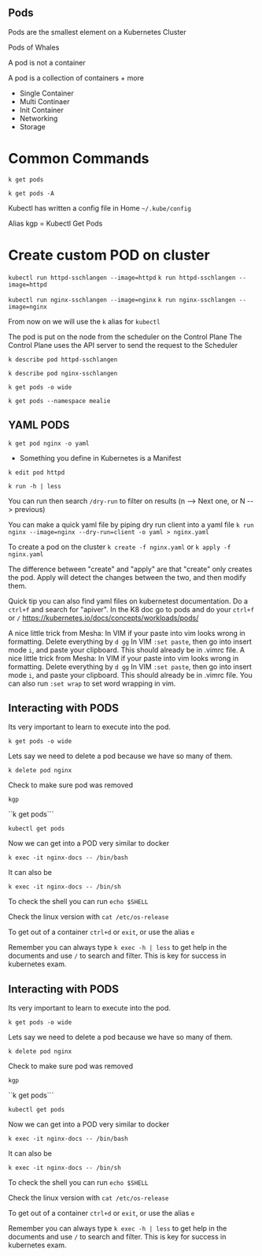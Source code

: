 ## Pods

Pods are the smallest element on a Kubernetes Cluster

Pods of Whales

A pod is not a container

A pod is a collection of containers + more

- Single Container
- Multi Continaer
- Init Container
- Networking
- Storage

# Common Commands

``k get pods``

``k get pods -A``

Kubectl has written a config file in Home
``~/.kube/config``

Alias kgp = Kubectl Get Pods

# Create custom POD on cluster

``kubectl run httpd-sschlangen --image=httpd``
``k run httpd-sschlangen --image=httpd``

``kubectl run nginx-sschlangen --image=nginx``
``k run nginx-sschlangen --image=nginx``

From now on we will use the ``k`` alias for ``kubectl``

The pod is put on the node from the scheduler on the Control Plane
The Control Plane uses the API server to send the request to the Scheduler

``k describe pod httpd-sschlangen``

``k describe pod nginx-sschlangen``

``k get pods -o wide``

``k get pods --namespace mealie``

## YAML PODS

``k get pod nginx -o yaml``

- Something you define in Kubernetes is a Manifest

``k edit pod httpd``

``k run -h | less``

You can run then search ``/dry-run`` to filter on results (n --> Next one, or N --> previous)


You can make a quick yaml file by piping dry run client into a yaml file
``k run nginx --image=nginx --dry-run=client -o yaml > nginx.yaml``

To create a pod on the cluster
``k create -f nginx.yaml``
or
``k apply -f nginx.yaml``

The difference between "create" and "apply" are that "create" only creates the pod. Apply will detect the changes between the two, and then modify them.

Quick tip you can also find yaml files on kubernetest documentation.
Do a ``ctrl+f`` and search for "apiver".
In the K8 doc go to pods and do your ``ctrl+f`` or ``/``
https://kubernetes.io/docs/concepts/workloads/pods/

A nice little trick from Mesha:
In VIM if your paste into vim looks wrong in formatting.
Delete everything by ``d gg``
In VIM ``:set paste``, then go into insert mode ``i``, and paste your clipboard. This should already be in .vimrc file.
A nice little trick from Mesha:
In VIM if your paste into vim looks wrong in formatting.
Delete everything by ``d gg``
In VIM ``:set paste``, then go into insert mode ``i``, and paste your clipboard. This should already be in .vimrc file.
You can also run ``:set wrap`` to set word wrapping in vim.


## Interacting with PODS

Its very important to learn to execute into the pod.

``k get pods -o wide``

Lets say we need to delete a pod because we have so many of them.

``k delete pod nginx``

Check to make sure pod was removed

``kgp``

``k get pods```

``kubectl get pods``

Now we can get into a POD very similar to docker

``k exec -it nginx-docs -- /bin/bash``

It can also be

``k exec -it nginx-docs -- /bin/sh``

To check the shell you can run ``echo $SHELL``

Check the linux version with
``cat /etc/os-release``

To get out of a container
``ctrl+d`` or ``exit``, or use the alias ``e``

Remember you can always type ``k exec -h | less`` to get help in the documents and use ``/`` to search and filter. This is key for success in kubernetes exam.
## Interacting with PODS

Its very important to learn to execute into the pod.

``k get pods -o wide``

Lets say we need to delete a pod because we have so many of them.

``k delete pod nginx``

Check to make sure pod was removed

``kgp``

``k get pods```

``kubectl get pods``

Now we can get into a POD very similar to docker

``k exec -it nginx-docs -- /bin/bash``

It can also be

``k exec -it nginx-docs -- /bin/sh``

To check the shell you can run ``echo $SHELL``

Check the linux version with
``cat /etc/os-release``

To get out of a container
``ctrl+d`` or ``exit``, or use the alias ``e``

Remember you can always type ``k exec -h | less`` to get help in the documents and use ``/`` to search and filter. This is key for success in kubernetes exam.


